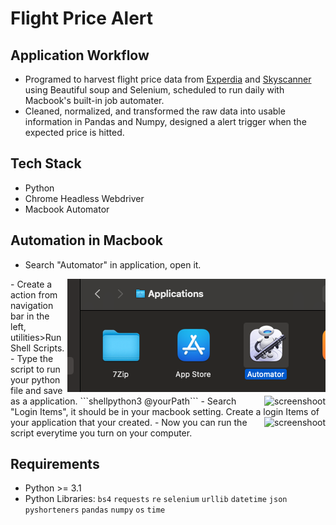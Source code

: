 # Flight Price Alert

## Application Workflow
- Programed to harvest flight price data from [Experdia](www.expedia.com.hk) and [Skyscanner](www.skyscanner.com.hk) using Beautiful soup and Selenium, scheduled to run daily with Macbook's built-in job automater.
- Cleaned, normalized, and transformed the raw data into usable information in Pandas and Numpy, designed a alert trigger when the expected price is hitted.

## Tech Stack
- Python
- Chrome Headless Webdriver
- Macbook Automator

## Automation in Macbook
- Search "Automator" in application, open it.
<img alt="screenshoot"  src="https://raw.githubusercontent.com/hlpangaa/python-web-scraping/master/assets/0.png" align="right" />
- Create a action from navigation bar in the left, utilities>Run Shell Scripts. 
- Type the script to run your python file and save as a application.
  ```shellpython3 @yourPath```
<img alt="screenshoot"  src="https://raw.githubusercontent.com/hlpangaa/python-web-scraping/master/assets/1.png" align="right" />
- Search "Login Items", it should be in your macbook setting. Create a login Items of your application that your created.
<img alt="screenshoot"  src="https://raw.githubusercontent.com/hlpangaa/python-web-scraping/master/assets/2.png" align="right" />
- Now you can run the script everytime you turn on your computer.

## Requirements
* Python >= 3.1
* Python Libraries: `bs4` `requests` `re` `selenium` `urllib` `datetime` `json` `pyshorteners` `pandas` `numpy` `os` `time`
